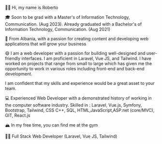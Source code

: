 👋🏻 Hi, my name is Roberto

🎓 Soon to be grad with a Master's of Information Technology, Communication. (Aug 2023). Already graduated with a Bachelor's of Information Technology, Communication. (Aug 2021)

🌇 From Albania, with a passion for creating content and developing web applications that will grow your business

😄 I am a web developer with a passion for building well-designed and user-friendly interfaces. I am proficient in Laravel, Vue JS, and Tailwind. I have worked on projects that range from small to large which has given me the opportunity to work in various roles including front-end and back-end development.

I am confident that my skills and experience would be a great asset to your team.

💻 Experienced Web Developer with a demonstrated history of working in the computer software industry. Skilled in : Laravel, Vue.js, Symfony, Bootstrap, Tailwind, CSS C++, SQL, HTML,JavaScript,ASP.net (core/MVC), GIT, React.js

🏔 In my free time, you can find me at the gym

💪🏻 Full Stack Web Developer (Laravel, Vue JS, Tailwind)

